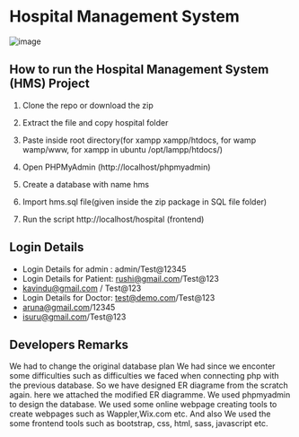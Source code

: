 # Hospital Management System

![image](https://user-images.githubusercontent.com/72965997/107337932-fc1e6100-6ae0-11eb-89ac-0b43d88c1b2e.png)

## How to run the Hospital Management System (HMS) Project

1. Clone the repo or download the zip

2. Extract the file and copy hospital folder

3. Paste inside root directory(for xampp xampp/htdocs, for wamp wamp/www, for xampp in ubuntu /opt/lampp/htdocs/)

4. Open PHPMyAdmin (http://localhost/phpmyadmin)

5. Create a database with name hms

6. Import hms.sql file(given inside the zip package in SQL file folder)

7. Run the script http://localhost/hospital (frontend)

## Login Details

- Login Details for admin : admin/Test@12345
- Login Details for Patient: rushi@gmail.com/Test@123
- kavindu@gmail.com / Test@123
- Login Details for Doctor: test@demo.com/Test@123
- aruna@gmail.com/12345
- isuru@gmail.com/Test@123

## Developers Remarks

We had to change the original database plan We had since we enconter some difficulties such as difficulties we faced when connecting php with the previous database. So we have designed ER diagrame from the scratch again. here we attached the modified ER diagramme.
We used phpmyadmin to design the database.
We used some online webpage creating tools to create webpages such as Wappler,Wix.com etc.
And also We used the some frontend tools such as bootstrap, css, html, sass, javascript etc.
